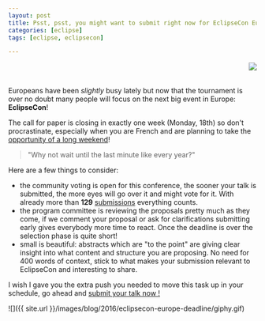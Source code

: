 ```yaml
---
layout: post
title: Psst, psst, you might want to submit right now for EclipseCon Europe!
categories: [eclipse]
tags: [eclipse, eclipsecon]

---
```


<img src="{{ site.url }}/images/blog/ece-program.jpg" style="float: right;">
<br>
<br>

Europeans have been *slightly* busy lately but now that the tournament is over no doubt many people will focus on the next big event in Europe: **EclipseCon**!

The call for paper is closing in exactly one week (Monday, 18th) so don't procrastinate, especially when you are French and are planning to take the [opportunity of a long weekend](https://en.wikipedia.org/wiki/Bastille_Day)!

> "Why not wait until the last minute like every year?" 

Here are a few things to consider:

* the community voting is open for this conference, the sooner your talk is submitted, the more eyes will go over it and might vote for it. With already more than **129** [submissions](https://www.eclipsecon.org/europe2016/program/sessions/proposed) everything counts.
* the program committee is reviewing the proposals pretty much as they come, if we comment your proposal or ask for clarifications submitting early gives everybody more time to react. Once the deadline is over the selection phase is quite short!
* small is beautiful: abstracts which are "to the point" are giving clear insight into what content and structure you are proposing. No need for 400 words of context, stick to what makes your submission relevant to EclipseCon and interesting to share.

I wish I gave you the extra push you needed to move this task up in your schedule, go ahead and [submit your talk now !](https://www.eclipsecon.org/europe2016/cfp)

![]({{ site.url }}/images/blog/2016/eclipsecon-europe-deadline/giphy.gif)
